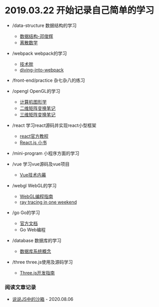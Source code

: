 # 2019.03.22 开始记录自己简单的学习


- /data-structure 数据结构的学习
  - [数据结构-邓俊辉](https://courses.edx.org/courses/course-v1:TsinghuaX+30240184.1x+3T2017/course/)
  - [离散数学](https://book.douban.com/subject/26316200/)

- /webpack webpack的学习
  - [技术胖](https://jspang.com/posts/2017/09/16/webpack3.html)
  - [diving-into-webpack](https://github.com/lihongxun945/diving-into-webpack)

- /front-end/practice 杂七杂八的练习
  
- /opengl OpenGL的学习
  - [计算机图形学](https://item.jd.com/11591287.html)
  - [二维矩阵变换笔记](https://github.com/fgoll/learn/tree/master/opengl/day3)
  - [三维矩阵变换笔记](https://github.com/fgoll/learn/tree/master/opengl/day6)

- /react 学习react源码并实现react小型框架
  - [react官方教程](https://react.docschina.org/tutorial/tutorial.html)
  - [React.js 小书](http://huziketang.mangojuice.top/books/react/lesson35)
  
- /mini-program 小程序方面的学习
- /vue 学习vue源码及vue项目
  - [Vue技术内幕](http://hcysun.me/vue-design/zh/essence-of-comp.html)
- /webgl WebGL的学习
  - [WebGL编程指南](https://book.douban.com/subject/25909351/)
  - [ray tracing in one weekend](http://www.realtimerendering.com/raytracing/Ray%20Tracing%20in%20a%20Weekend.pdf)

- /go Go的学习
  - [官方文档](https://tour.golang.org/)
  - Go Web编程

- /database 数据库的学习
  - [数据库系统概念](https://book.douban.com/subject/10548379/)

- /three three.js使用及源码学习
  - [Three.js开发指南](https://book.douban.com/subject/26349497/)

### 阅读文章记录
- [说说JS中的沙箱](https://juejin.im/post/6844903954074058760) - 2020.08.06
